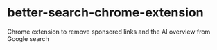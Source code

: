 # better-search-chrome-extension
Chrome extension to remove sponsored links and the AI overview from Google search
